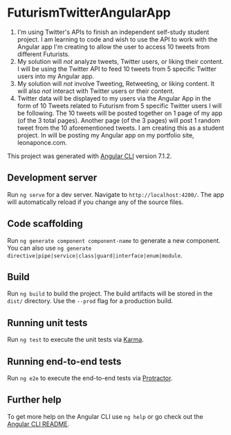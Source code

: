 # FuturismTwitterAngularApp


1. I'm using Twitter's APIs to finish an independent self-study student project. I am learning to code and wish to use the API to work with the Angular app I'm creating to allow the user to access 10 tweets from different Futurists.
2. My solution will *not* analyze tweets, Twitter users, or liking their content. I will be using the Twitter API to feed 10 tweets from 5 specific Twitter users into my Angular app.
3. My solution will *not* involve Tweeting, Retweeting, or liking content. It will also *not* interact with Twitter users or their content.
4. Twitter data will be displayed to my users via the Angular App in the form of 10 Tweets related to Futurism from 5 specific Twitter users I will be following. The 10 tweets will be posted together on 1 page of my app (of the 3 total pages). Another page (of the 3 pages) will post 1 random tweet from the 10 aforementioned tweets. I am creating this as a student project. In will be posting my Angular app on my portfolio site, leonaponce.com. 

This project was generated with [Angular CLI](https://github.com/angular/angular-cli) version 7.1.2.

## Development server

Run `ng serve` for a dev server. Navigate to `http://localhost:4200/`. The app will automatically reload if you change any of the source files.

## Code scaffolding

Run `ng generate component component-name` to generate a new component. You can also use `ng generate directive|pipe|service|class|guard|interface|enum|module`.

## Build

Run `ng build` to build the project. The build artifacts will be stored in the `dist/` directory. Use the `--prod` flag for a production build.

## Running unit tests

Run `ng test` to execute the unit tests via [Karma](https://karma-runner.github.io).

## Running end-to-end tests

Run `ng e2e` to execute the end-to-end tests via [Protractor](http://www.protractortest.org/).

## Further help

To get more help on the Angular CLI use `ng help` or go check out the [Angular CLI README](https://github.com/angular/angular-cli/blob/master/README.md).
